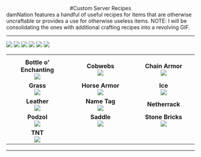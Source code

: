 ---
---
<div style="text-align: center;" markdown="1">
#Custom Server Recipes
</div>
damNation features a handful of useful recipes for items that are otherwise uncraftable or provides a use for otherwise useless items. NOTE: I will be consolidating the ones with additional crafting recipes into a revolving GIF.
<hr>

<img src="{{site.baseurl}}/media/recipes_bottleoenchanting.png">
<img src="{{site.baseurl}}/media/recipes_cobweb.png">
<img src="{{site.baseurl}}/media/recipes_chainboots.png">
<img src="{{site.baseurl}}/media/recipes_chainchestplate.png">
<img src="{{site.baseurl}}/media/recipes_chainhelmet.png">
<img src="{{site.baseurl}}/media/recipes_chainleggings.png">


<table width="100%">
  <tr>
    <th width="33%"></th>
    <th width="34%"></th>
    <th width="33%"></th>
  </tr>
  <tr>
    <td><center><b>Bottle o' Enchanting</b><br/><img src="http://damnation.eu/wiki/images/0/0d/Rc_expbottle.jpg"></center></td>
    <td><center><b>Cobwebs</b><br/><img src="http://damnation.eu/wiki/images/8/83/Rc_cobweb.png"></center></td>
    <td><center><b>Chain Armor</b><br/><img src="http://damnation.eu/wiki/images/7/79/Rc_chainarmor.jpg"></center></td>
  </tr>
  <tr>
    <td><center><b>Grass</b><br/><img src="http://damnation.eu/wiki/images/c/c6/Rc_grass.png"></center></td>
    <td><center><b>Horse Armor</b><br/><img src="http://damnation.eu/wiki/images/b/b4/Rc_horsearmor.png"></center></td>
    <td><center><b>Ice</b><br/><img src="http://damnation.eu/wiki/images/3/3f/Rc_ice.jpg"></center></td>
  </tr>
  <tr>
    <td><center><b>Leather</b><br/><img src="http://damnation.eu/wiki/images/c/ca/Rc_leather.png"></center></td>
    <td><center><b>Name Tag</b><br/><img src="http://damnation.eu/wiki/images/0/07/Rc_nametag.png"></center></td>
    <td><center><b>Netherrack</b><br/><img src=""></center></td>
  </tr>
  <tr>
    <td><center><b>Podzol</b><br/><img src="http://damnation.eu/wiki/images/5/5a/Rc_podzol.png"></center></td>
    <td><center><b>Saddle</b><br/><img src="http://damnation.eu/wiki/images/0/07/Rc_saddle.png"></center></td>
    <td><center><b>Stone Bricks</b><br/><img src="http://damnation.eu/wiki/images/4/4c/Rc_stones.jpg"></center></td>
  </tr>
  <tr>
    <td><center><b>TNT</b><br/><img src="http://damnation.eu/wiki/images/3/32/Rc_tnt.png"></center></td>
  </tr>
</table>

<hr>
